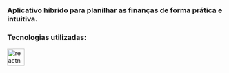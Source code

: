 <h3>Aplicativo híbrido para planilhar as finanças de forma prática e intuitiva.</h3>

<h3 align="left">Tecnologias utilizadas:</h3>
<p align="left"> <a href="https://reactnative.dev/" target="_blank" rel="noreferrer"> <img src="https://reactnative.dev/img/header_logo.svg" alt="reactnative" width="40" height="40"/> </a> </p>

